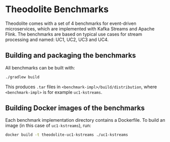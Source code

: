 # Theodolite Benchmarks

Theodolite comes with a set of 4 benchmarks for event-driven microservices, which are implemented with Kafka Streams
and Apache Flink. The benchmarks are based on typical use cases for stream processing and named: UC1, UC2, UC3 and UC4.

## Building and packaging the benchmarks

All benchmarks can be built with:

```sh
./gradlew build
```

This produces `.tar` files in `<benchmark-impl>/build/distribution`, where `<benchmark-impl>` is for example
`uc1-kstreams`.

## Building Docker images of the benchmarks

Each benchmark implementation directory contains a Dockerfile. To build an image (in this case of `uc1-kstreams`), run:

```sh
docker build -t theodolite-uc1-kstreams ./uc1-kstreams
```

